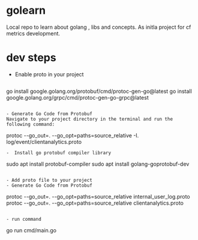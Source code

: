 # golearn
Local repo to learn about golang , libs and concepts.
As initla project for cf metrics development.


# dev steps
- Enable proto in your project
  ```
go install google.golang.org/protobuf/cmd/protoc-gen-go@latest
go install google.golang.org/grpc/cmd/protoc-gen-go-grpc@latest
  ```

- Generate Go Code from Protobuf
Navigate to your project directory in the terminal and run the following command:
```
protoc --go_out=. --go_opt=paths=source_relative -I. log/event/clientanalytics.proto
```
-  Install go protobuf compiler library
```
sudo apt install protobuf-compiler
sudo apt install golang-goprotobuf-dev
```

- Add proto file to your project
- Generate Go Code from Protobuf
```
protoc --go_out=. --go_opt=paths=source_relative internal_user_log.proto
protoc --go_out=. --go_opt=paths=source_relative clientanalytics.proto
```

- run command 
```
go run cmd/main.go
```